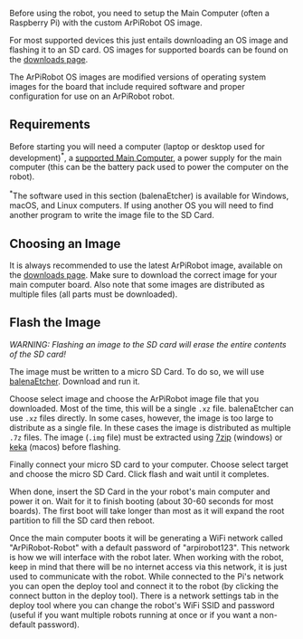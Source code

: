 
Before using the robot, you need to setup the Main Computer (often a Raspberry Pi) with the custom ArPiRobot OS image. 

For most supported devices this just entails downloading an OS image and flashing it to an SD card. OS images for supported boards can be found on the [downloads page](../../downloads/latest.md).

The ArPiRobot OS images are modified versions of operating system images for the board that include required software and proper configuration for use on an ArPiRobot robot.


## Requirements

Before starting you will need a computer (laptop or desktop used for development)<sup>&ast;</sup>, a [supported Main Computer](../hardware/supportedhardware.md), a power supply for the main computer (this can be the battery pack used to power the computer on the robot).

<sup>&ast;</sup>The software used in this section (balenaEtcher) is available for Windows, macOS, and Linux computers. If using another OS you will need to find another program to write the image file to the SD Card.

## Choosing an Image

It is always recommended to use the latest ArPiRobot image, available on the [downloads page](../../downloads/latest.md). Make sure to download the correct image for your main computer board. Also note that some images are distributed as multiple files (all parts must be downloaded).


## Flash the Image

*WARNING: Flashing an image to the SD card will erase the entire contents of the SD card!*

The image must be written to a micro SD Card. To do so, we will use [balenaEtcher](https://www.balena.io/etcher/). Download and run it.

Choose select image and choose the ArPiRobot image file that you downloaded. Most of the time, this will be a single `.xz` file. balenaEtcher can use `.xz` files directly. In some cases, however, the image is too large to distribute as a single file. In these cases the image is distributed as multiple `.7z` files. The image (`.img` file) must be extracted using [7zip]() (windows) or [keka]() (macos) before flashing. 

Finally connect your micro SD card to your computer. Choose select target and choose the micro SD Card. Click flash and wait until it completes.

When done, insert the SD Card in the your robot's main computer and power it on.  Wait for it to finish booting (about 30-60 seconds for most boards). The first boot will take longer than most as it will expand the root partition to fill the SD card then reboot.

Once the main computer boots it will be generating a WiFi network called "ArPiRobot-Robot" with a default password of "arpirobot123". This network is how we will interface with the robot later. When working with the robot, keep in mind that there will be no internet access via this network, it is just used to communicate with the robot. While connected to the Pi's network you can open the deploy tool and connect it to the robot (by clicking the connect button in the deploy tool). There is a network settings tab in the deploy tool where you can change the robot's WiFi SSID and password (useful if you want multiple robots running at once or if you want a non-default password).

